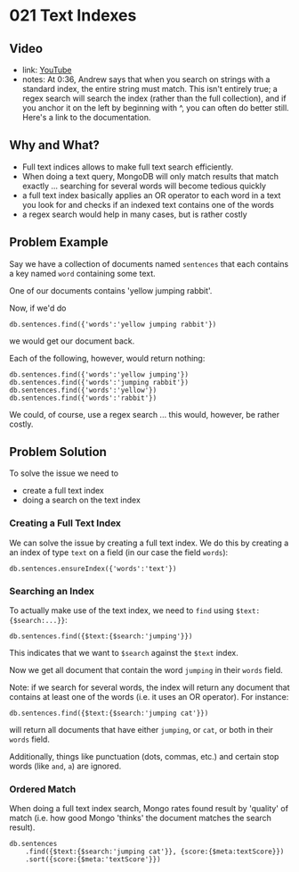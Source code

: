 # 021 Text Indexes

## Video

* link: [YouTube](https://www.youtube.com/watch?v=nLau5Fx9LC8)
* notes: At 0:36, Andrew says that when you search on strings with a standard index, the entire string must match. This isn't entirely true; a regex search will search the index (rather than the full collection), and if you anchor it on the left by beginning with ^, you can often do better still. Here's a link to the documentation.


## Why and What?

- Full text indices allows to make full text search efficiently.
- When doing a text query, MongoDB will only match results that match exactly ... searching for several words will become tedious quickly
- a full text index basically applies an OR operator to each word in a text you look for and checks if an indexed text contains one of the words
- a regex search would help in many cases, but is rather costly

## Problem Example

Say we have a collection of documents named `sentences` that each contains a key named `word` containing some text.

One of our documents contains 'yellow jumping rabbit'.

Now, if we'd do 

```
db.sentences.find({'words':'yellow jumping rabbit'})
```

we would get our document back.

Each of the following, however, would return nothing:

```
db.sentences.find({'words':'yellow jumping'})
db.sentences.find({'words':'jumping rabbit'})
db.sentences.find({'words':'yellow'})
db.sentences.find({'words':'rabbit'})
```

We could, of course, use a regex search ... this would, however, be rather costly.

## Problem Solution

To solve the issue we need to

- create a full text index
- doing a search on the text index

### Creating a Full Text Index

We can solve the issue by creating a full text index. We do this by creating a an index of type `text` on a field (in our case the field `words`):

```
db.sentences.ensureIndex({'words':'text'})
```

### Searching an Index

To actually make use of the text index, we need to `find` using `$text:{$search:...}}`:

```
db.sentences.find({$text:{$search:'jumping'}})
```

This indicates that we want to `$search` against the `$text` index.

Now we get all document that contain the word `jumping` in their `words` field.

Note: if we search for several words, the index will return any document that contains at least one of the words (i.e. it uses an OR operator). For instance:

```
db.sentences.find({$text:{$search:'jumping cat'}})
```

will return all documents that have either `jumping`, or `cat`, or both in their `words` field.

Additionally, things like punctuation (dots, commas, etc.) and certain stop words (like `and`, `a`) are ignored.

### Ordered Match

When doing a full text index search, Mongo rates found result by 'quality' of match (i.e. how good Mongo 'thinks' the document matches the search result).

```
db.sentences
    .find({$text:{$search:'jumping cat'}}, {score:{$meta:textScore}})
    .sort({score:{$meta:'textScore'}})
```







